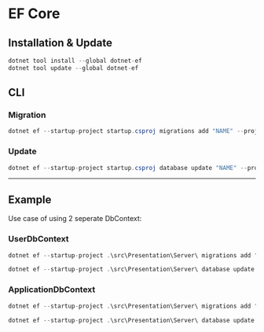 # EF Core

## Installation & Update
``` csharp
dotnet tool install --global dotnet-ef
dotnet tool update --global dotnet-ef
```

## CLI

### Migration
``` csharp
dotnet ef --startup-project startup.csproj migrations add "NAME" --project migration.csproj --context  "CONTEXT" --output-dir "OUTPUT\DIRECTORY"
```

### Update
``` csharp
dotnet ef --startup-project startup.csproj database update "NAME" --project migration.csproj
```

---
## Example

Use case of using 2 seperate DbContext:

### UserDbContext
``` csharp
dotnet ef --startup-project .\src\Presentation\Server\ migrations add "InitIdentity" --project .\src\Infrastructure\ --context UserDbContext --output-dir "Persistence/Migrations"

dotnet ef --startup-project .\src\Presentation\Server\ database update "InitIdentity" --project .\src\Infrastructure\ --context UserDbContext
```

### ApplicationDbContext
``` csharp
dotnet ef --startup-project .\src\Presentation\Server\ migrations add "InitApplication" --project .\src\Infrastructure\ --context ApplicationDbContext --output-dir "Persistence/Migrations/Application"

dotnet ef --startup-project .\src\Presentation\Server\ database update "InitApplication" --project .\src\Infrastructure\ --context ApplicationDbContext
```


